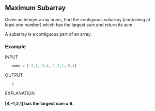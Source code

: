 ## Maximum Subarray

Given an integer array nums, find the contiguous subarray (containing at least one number) which has the largest sum and return its sum.

A subarray is a contiguous part of an array.

 ### Example

 INPUT
 ```jsx
    nums = [-2,1,-3,4,-1,2,1,-5,4]
```
OUTPUT
 ```jsx
    6
```
EXPLANATION <br><br>
**[4,-1,2,1] has the largest sum = 6.**
